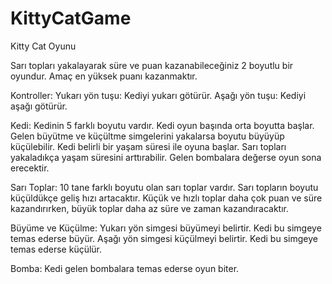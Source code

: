# KittyCatGame
 
Kitty Cat Oyunu

Sarı topları yakalayarak süre ve puan kazanabileceğiniz 2 boyutlu bir oyundur. Amaç en yüksek puanı kazanmaktır.

Kontroller: Yukarı yön tuşu: Kediyi yukarı götürür.
Aşağı yön tuşu: Kediyi aşağı götürür.

Kedi: Kedinin 5 farklı boyutu vardır. Kedi oyun başında orta boyutta başlar. Gelen büyütme ve 
küçültme simgelerini yakalarsa boyutu büyüyüp küçülebilir. 
Kedi belirli bir yaşam süresi ile oyuna başlar. Sarı topları yakaladıkça yaşam süresini arttırabilir.
Gelen bombalara değerse oyun sona erecektir.

Sarı Toplar: 10 tane farklı boyutu olan sarı toplar vardır. Sarı topların boyutu küçüldükçe geliş 
hızı artacaktır. Küçük ve hızlı toplar daha çok puan ve süre kazandırırken, büyük toplar daha az 
süre ve zaman kazandıracaktır.

Büyüme ve Küçülme: Yukarı yön simgesi büyümeyi belirtir. Kedi bu simgeye temas ederse büyür. Aşağı 
yön simgesi küçülmeyi belirtir. Kedi bu simgeye temas ederse küçülür.

Bomba: Kedi gelen bombalara temas ederse oyun biter.

